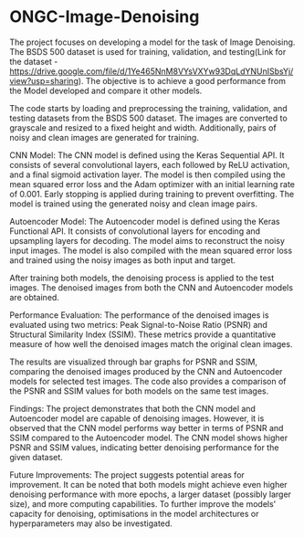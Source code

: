 # ONGC-Image-Denoising

The project focuses on developing a model for the task of Image Denoising. The BSDS 500 dataset is used for training, validation, and testing(Link for the dataset - https://drive.google.com/file/d/1Ye465NnM8VYsVXYw93DqLdYNUnISbsYj/view?usp=sharing). The objective is to achieve a good  performance from the  Model developed and compare it other models.

The code starts by loading and preprocessing the training, validation, and testing datasets from the BSDS 500 dataset. The images are converted to grayscale and resized to a fixed height and width. Additionally, pairs of noisy and clean images are generated for training.

CNN Model:
The CNN model is defined using the Keras Sequential API. It consists of several convolutional layers, each followed by ReLU activation, and a final sigmoid activation layer. The model is then compiled using the mean squared error loss and the Adam optimizer with an initial learning rate of 0.001. Early stopping is applied during training to prevent overfitting. The model is trained using the generated noisy and clean image pairs.

Autoencoder Model:
The Autoencoder model is defined using the Keras Functional API. It consists of convolutional layers for encoding and upsampling layers for decoding. The model aims to reconstruct the noisy input images. The model is also compiled with the mean squared error loss and trained using the noisy images as both input and target.

After training both models, the denoising process is applied to the test images. The denoised images from both the CNN and Autoencoder models are obtained.

Performance Evaluation:
The performance of the denoised images is evaluated using two metrics: Peak Signal-to-Noise Ratio (PSNR) and Structural Similarity Index (SSIM). These metrics provide a quantitative measure of how well the denoised images match the original clean images.

The results are visualized through bar graphs for PSNR and SSIM, comparing the denoised images produced by the CNN and Autoencoder models for selected test images. The code also provides a comparison of the PSNR and SSIM values for both models on the same test images.

Findings:
The project demonstrates that both the CNN model and Autoencoder model are capable of denoising images. However, it is observed that the CNN model performs way better in terms of PSNR and SSIM compared to the Autoencoder model. The CNN model shows higher PSNR and SSIM values, indicating better denoising performance for the given dataset.

Future Improvements:
The project suggests potential areas for improvement. It can be noted that both models might achieve even higher denoising performance with more epochs, a larger dataset (possibly larger size), and more computing capabilities. To further improve the models' capacity for denoising, optimisations in the model architectures or hyperparameters may also be investigated.
